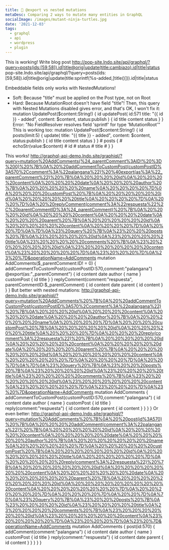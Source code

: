 ```yaml
---
title: 🥊 @export vs nested mutations
metaDesc: Comparing 2 ways to mutate many entities in GraphQL
socialImage: /images/mutant-ninja-turtles.jpg
date: '2021-12-03'
tags:
  - graphql
  - api
  - wordpress
  - plugin
---
```




This is working! Write blog post
    http://pop-site.lndo.site/api/graphql/?query=posts(ids:[59,58]).id|title@orig|update(title:cambiazo).id|title|status
    pop-site.lndo.site/api/graphql/?query=posts(ids:[59,58]).id|title@orig|update(title:sprintf(%s-added,[title()])).id|title|status

Embeddable fields only works with NestedMutations!
- Soft: Because "title" must be applied on the Post type, not on Root
- Hard: Because MutationRoot doesn't have field "title"!
Then, this query with Nested Mutations disabled gives error, and that's OK, I won't fix it:
    mutation UpdatePost($content:String!) {
        id
        updatePost(
            id:571
            title: "{{ id }} - added",
            content: $content,
            status:publish
        ) {
            id
            title
            content
            status
        }
    }
    Error:
        "No FieldResolver resolves field 'sprintf' for type 'MutationRoot'"
This is working too:
    mutation UpdatePost($content:String!) {
        id
        posts(limit:5) {
            update(
                title: "{{ title }} - added",
                content: $content,
                status:publish
            ) {
                id
                title
                content
                status
            }
        }
        # posts {
        #     echoStr(value:$content)
        #     id
        #     status
        #     title
        # }
    }

This works!
    http://graphql-api-demo.lndo.site/graphiql/?query=mutation%20AddComments(%24_parentComment%3AID!%20%3D%200)%20%7B%0A%20%20addCommentToCustomPost(customPostID%3A570%2Ccomment%3A%22palangana%22)%20%40export(as%3A%22_parentComment%22)%20%7B%0A%20%20%20%20id%0A%20%20%20%20content%0A%20%20%20%20date%0A%20%20%20%20author%20%7B%0A%20%20%20%20%20%20name%0A%20%20%20%20%7D%0A%20%20%20%20customPost%20%7B%0A%20%20%20%20%20%20id%0A%20%20%20%20%20%20title%0A%20%20%20%20%7D%0A%20%20%7D%0A%20%20replyComment(comment%3A%22respuesta%22%2C%20parentCommentID%3A%24_parentComment)%20%7B%0A%20%20%20%20id%0A%20%20%20%20content%0A%20%20%20%20date%0A%20%20%20%20parent%20%7B%0A%20%20%20%20%20%20id%0A%20%20%20%20%20%20content%0A%20%20%20%20%7D%0A%20%20%7D%0A%7D%0A%23%20query%20%7B%0A%23%20%20%20posts%20%7B%0A%23%20%20%20%20%20id%0A%23%20%20%20%20%20title%0A%23%20%20%20%20%20comments%20%7B%0A%23%20%20%20%20%20%20%20id%0A%23%20%20%20%20%20%20%20content%0A%23%20%20%20%20%20%7D%0A%23%20%20%20%7D%0A%23%20%7D&operationName=AddComments
    mutation AddComments($_parentComment:ID! = 0) {
        addCommentToCustomPost(customPostID:570,comment:"palangana") @export(as:"_parentComment") {
            id
            content
            date
            author {
                name
            }
            customPost {
                id
                title
            }
        }
        replyComment(comment:"respuesta", parentCommentID:$_parentComment) {
            id
            content
            date
            parent {
                id
                content
            }
        }
    }
But better with nested mutations:
    http://graphql-api-demo.lndo.site/graphiql/?query=mutation%20AddComments%20%7B%0A%20%20addCommentToCustomPost(customPostID%3A570%2Ccomment%3A%22palangana%22)%20%7B%0A%20%20%20%20id%0A%20%20%20%20content%0A%20%20%20%20date%0A%20%20%20%20author%20%7B%0A%20%20%20%20%20%20name%0A%20%20%20%20%7D%0A%20%20%20%20customPost%20%7B%0A%20%20%20%20%20%20id%0A%20%20%20%20%20%20title%0A%20%20%20%20%7D%0A%20%20%20%20reply(comment%3A%22respuesta%22)%20%7B%0A%20%20%20%20%20%20id%0A%20%20%20%20%20%20content%0A%20%20%20%20%20%20date%0A%20%20%20%20%20%20parent%20%7B%0A%20%20%20%20%20%20%20%20id%0A%20%20%20%20%20%20%20%20content%0A%20%20%20%20%20%20%7D%0A%20%20%20%20%7D%0A%20%20%7D%0A%7D%0A%23%20query%20%7B%0A%23%20%20%20posts%20%7B%0A%23%20%20%20%20%20id%0A%23%20%20%20%20%20title%0A%23%20%20%20%20%20comments%20%7B%0A%23%20%20%20%20%20%20%20id%0A%23%20%20%20%20%20%20%20content%0A%23%20%20%20%20%20%7D%0A%23%20%20%20%7D%0A%23%20%7D&operationName=AddComments
    mutation AddComments {
        addCommentToCustomPost(customPostID:570,comment:"palangana") {
            id
            content
            date
            author {
                name
            }
            customPost {
                id
                title
            }
            reply(comment:"respuesta") {
                id
                content
                date
                parent {
                    id
                    content
                }
            }
        }
    }
Or even better:
    http://graphql-api-demo.lndo.site/graphiql/?query=mutation%20AddComments%20%7B%0A%20%20post(id%3A570)%20%7B%0A%20%20%20%20addComment(comment%3A%22palangana%22)%20%7B%0A%20%20%20%20%20%20id%0A%20%20%20%20%20%20content%0A%20%20%20%20%20%20date%0A%20%20%20%20%20%20author%20%7B%0A%20%20%20%20%20%20%20%20name%0A%20%20%20%20%20%20%7D%0A%20%20%20%20%20%20customPost%20%7B%0A%20%20%20%20%20%20%20%20id%0A%20%20%20%20%20%20%20%20title%0A%20%20%20%20%20%20%7D%0A%20%20%20%20%20%20reply(comment%3A%22respuesta%22)%20%7B%0A%20%20%20%20%20%20%20%20id%0A%20%20%20%20%20%20%20%20content%0A%20%20%20%20%20%20%20%20date%0A%20%20%20%20%20%20%20%20parent%20%7B%0A%20%20%20%20%20%20%20%20%20%20id%0A%20%20%20%20%20%20%20%20%20%20content%0A%20%20%20%20%20%20%20%20%7D%0A%20%20%20%20%20%20%7D%0A%20%20%20%20%7D%0A%20%20%7D%0A%7D%0A%23%20query%20%7B%0A%23%20%20%20posts%20%7B%0A%23%20%20%20%20%20id%0A%23%20%20%20%20%20title%0A%23%20%20%20%20%20comments%20%7B%0A%23%20%20%20%20%20%20%20id%0A%23%20%20%20%20%20%20%20content%0A%23%20%20%20%20%20%7D%0A%23%20%20%20%7D%0A%23%20%7D&operationName=AddComments
    mutation AddComments {
        post(id:570) {
            addComment(comment:"palangana") {
                id
                content
                date
                author {
                    name
                }
                customPost {
                    id
                    title
                }
                reply(comment:"respuesta") {
                    id
                    content
                    date
                    parent {
                        id
                        content
                    }
                }
            }
        }
    }
